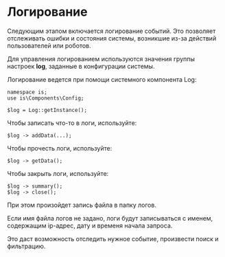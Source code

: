 # Логирование

Следующим этапом включается логирование событий. Это позволяет отслеживать ошибки и состояния системы, возникшие из-за действий пользователей или роботов.

Для управления логированием используются значения группы настроек **log**, заданные в конфигурации системы.

Логирование ведется при помощи системного компонента Log:

    namespace is;
    use is\Components\Config;
    
    $log = Log::getInstance();

Чтобы записать что-то в логи, используйте:

    $log -> addData(...);

Чтобы прочесть логи, используйте:

    $log -> getData();

Чтобы закрыть логи, используйте:

	$log -> summary();
	$log -> close();

При этом произойдет запись файла в папку логов.

Если имя файла логов не задано, логи будут записываться с именем, содержащим ip-адрес, дату и временя начала запроса.

Это даст возможность отследить нужное событие, произвести поиск и фильтрацию.
